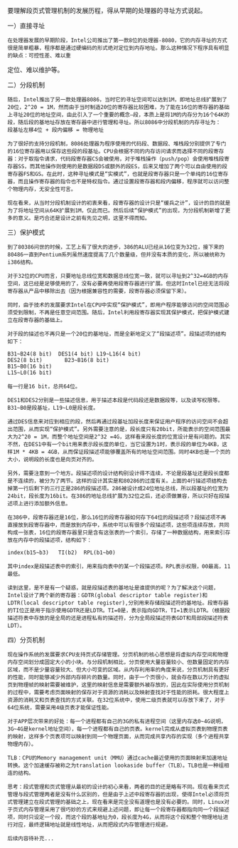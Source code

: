 要理解段页式管理机制的发展历程，得从早期的处理器的寻址方式说起。

一）直接寻址

    在处理器发展的早期阶段，Intel公司推出了第一款8位的处理器-8080，它的内存寻址的方式很是简单粗暴，程序都是通过硬编码的形式绝对定位到内存地址。那么这种情况下程序具有明显的缺点：可控性差、难以重
定位、难以维护等。

二）分段机制

    随后，Intel推出了另一款处理器8086，当时它的寻址空间可以达到1M，即地址总线扩展到了20位，2^20 = 1M，然而由于当时制造20位的寄存器比较困难，为了能在16位的寄存器的基础上寻址20位的地址空间，由此引入了一个重要的概念—段，本质上是将1M的内存分为16个64K的段，随后段的基地址存放在寄存器中进行管理和寻址。所以8086中分段机制的内存寻址为：
    段基址左移4位 + 段内偏移 = 物理地址

    为了很好的支持分段机制，8086处理器为程序使用的代码段、数据段、堆栈段分别提供了专门的16位寄存器用以保存这些段的段基址。CPU会根据不同的内存访问请求而选择不同的段寄存器：对于取指令请求，代码段寄存器CS会被使用，对于堆栈操作（push/pop）会使用堆栈段寄存器SS，而其他操作则使用的是数据段DS或额外的段ES，后来又增加了两个可以自由使用的段寄存器FS和GS。在此时，这种寻址模式是“实模式”，也就是段寄存器只是一个单纯的16位寄存器，而且操作寄存器的指令也不是特权指令。通过设置段寄存器和段内偏移，程序就可以访问整个物理内存，无安全性可言。

    现在看来，从当时分段机制设计的初衷来看，段寄存器的设计只是“缓兵之计”，设计的目的就是为了将地址空间从64K扩展到1M，仅此而已。然后后续“保护模式”的出现，为分段机制新增了更多的意义。是巧合还是设计之前有先见之明，这里不得而知。

三）保护模式

    到了80386问世的时候，工艺上有了很大的进步，386的ALU已经从16位变为32位，接下来的80486一直到Pentium系列虽然速度提高了几个数量级，但并没有本质的变化，所以被统称为i386结构。

    对于32位的CPU而言，只要地址总线位宽和数据总线位宽一致，就可以寻址到2^32=4GB的内存空间，这已经是足够使用的了，没有必要再使用段寄存器进行扩展。但这时Intel已经无法将段寄存器从产品中移除出去（因为根据兼容性的需要，段寄存器必须保留下来）。

    同时，由于技术的发展要求Intel在CPU中实现“保护模式”，即用户程序能够访问的空间范围必须受到限制，不再是任意空间范围。随后，Intel利用段寄存器实现其保护模式，把保护模式建立在段寄存器的基础上。
    
    对于段的描述也不再只是一个20位的基地址，而是全新地定义了“段描述项”。段描述项的结构如下：
    
    B31~B24(8 bit)	DES1(4 bit)	L19~L16(4 bit)
    DES2(8 bit)		  B23~B16(8 bit)
    B15~B0(16 bit)
    L15~L0(16 bit)
    
    每一行是16 bit，总共64位。

    DES1和DES2分别是一些描述信息，用于描述本段是代码段还是数据段等，以及读写权限等。B31~B0是段基址，L19~L0是段长度。

    通过DES信息来对应到相应的段，然后再通过段基址加段长度来保证用户程序的访问空间不会超出范围，从而实现“保护模式”。另外需要注意的是，段长度只有20bit，所能表示的空间范围最大为2^20 = 1M，而整个地址空间是2^32 =4G，这样看来段长度的位宽设计是有问题的。其实不然，在DES1中有一个bit用来表示段长度的单位，当它设置为1时，表示段的单位为4KB，这样1M * 4KB = 4GB，从而保证段描述项能够覆盖所有的地址空间范围。同时4KB也是一个页的大小，说明段的长度也是向页对齐的。

    另外，需要注意到一个地方。段描述项的设计结构别设计得不连续，不论是段基址还是段长度都是不连续的，被分为了两节。这样的设计其实是和80286的过度有关。上面的4行描述项结构去掉第一行后剩下的三行正是286的段描述项。286被设计成24位地址总线，所以段基址的位宽为24bit，段长度为16bit。在386的地址总线扩展为32位之后，还必须做兼容，所以只好在段描述项上进行添加额外信息。

    在386中，段寄存器还是16位，那么16位的段寄存器如何存下64位的段描述项？段描述项不再直接放到段寄存器中，而是放到内存中，系统中可以有很多个段描述项，这些项连续存放，共同构成一张表，16位的段寄存器里只是含有这张表的一个索引，存储了一种数据结构，用来索引存放在内存中的段描述项，结构如下：

    index(b15~b3)	TI(b2)	RPL(b1~b0)
  
    其中index是段描述表中的索引，用来指向表中的某一个段描述项。RPL表示权限，00最高，11最低。

    读到这里，是不是有一个疑惑，就是段描述表的基地址是谁提供的呢？为了解决这个问题，Intel设计了两个新的寄存器：GDTR(global descriptor table register)和LDTR(local descriptor table register),分别用来存储段描述符的基地址。段寄存器的TI位正是用于指示使用GDTR还是LDTR。TI=0是，表示指向GDTR，TI=1表示LDTR。（根据段描述符表中存放的是全局的还是进程私有的描述符，分为全局段描述符表GDT和局部段描述符表LDT）。

四）分页机制

    现在操作系统的发展要求CPU支持页式存储管理。分页机制的核心思想是将虚拟内存空间和物理内存空间划分成固定大小的小块。与分段机制相比，分页使用大量容量较小、但数量固定的内存区域，而不是少量容量较大、但大小可变的区域。从内存利用率的角度来说，分页机制具有更好的性能，同时能够减少外部内存碎片的数量。同时，由于一个页很小，就会存在数以万计的虚拟页到物理帧的映射需要被维护，这里的映射信息是需要额外被存放的，因此在实际使用分页机制的过程中，需要考虑页面映射的保存对于资源的消耗以及映射查找对于性能的损耗。很大程度上资源的消耗又和页表查找的方式关联。在32位系统中，使用二级页表就可以存放下来了，对于64位系统，需要采用4级页表才能保证性能。

    对于APP层次带来的好处：每一个进程都有自己的3G的私有进程空间（这里内存选0~4G说明，3G~4G是kernel地址空间），每一个进程都有自己的页表。kernel完成从虚拟页表到物理页表的映射，这样多个页表项可以映射到同一个物理页面，从而完成共享内存的实现（多个进程共享物理内存）。

    TLB：CPU的Memory management unit（MMU）通过cache最近使用的页面映射来加速地址转换。这个加速缓存被称之为translation lookaside buffer（TLB）。TLB也是一种组相连的结构。
    
    思考：段式管理和页式管理从最初的设计的初心来看，两者的目的还是略有不同。现在看来页式管理与段式管理两者是没有什么区别的，但是由于上述中段寄存器的出现，使得Intel必须将页式管理建立在段式管理的基础之上，现在看来是完全没有道理也是没有必要的。同时，Linux对于页式内存管理采用了很巧妙的方式来规避上述问题，即让每一个段寄存器都指向同一个段描述项，同时只设定一个段，而这个段的基地址为0，段长度为4G，从而将这个段和整个物理地址进行对应，最终逻辑地址就是线性地址，从而把段式内存管理进行规避。
    
    后续内容待补充...
